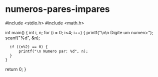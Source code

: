 # numeros-pares-impares
#include <stdio.h>
#include <math.h>

 int main()
{
    int i, n;
   for (i = 0; i<4; i++) {
      printf("\n\n Digite um numero:");
      scanf("%d", &n);
      
      if ((n%2) == 0) {
          printf("\n Numero par: %d", n);
      }
    } 
   return 0;
}
